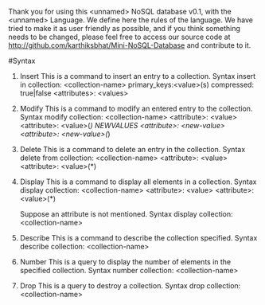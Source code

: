Thank you for using this &lt;unnamed&gt; NoSQL database v0.1, with the &lt;unnamed&gt; Language. We define here the rules of the language. We have tried to make it as user friendly as possible, and if you think something needs to be changed, please feel free to access our source code at http://github.com/karthiksbhat/Mini-NoSQL-Database and contribute to it.

#Syntax
1. Insert
	This is a command to insert an entry to a collection.
	Syntax
	insert in collection: &lt;collection-name&gt; primary_keys:&lt;value&gt;(s) compressed: true|false &lt;attributes&gt;: &lt;values&gt;

2. Modify
	This is a command to modify an entered entry to the collection.
	Syntax
		modify collection: &lt;collection-name&gt; &lt;attribute&gt;: &lt;value&gt; &lt;attribute&gt;: &lt;value&gt;(*) NEWVALUES &lt;attribute&gt;: &lt;new-value&gt; &lt;attribute&gt;: &lt;new-value&gt;(*)

3. Delete
	This is a command to delete an entry in the collection.
	Syntax
		delete from collection: &lt;collection-name&gt; &lt;attribute&gt;: &lt;value&gt; &lt;attribute&gt;: &lt;value&gt;(*)

4. Display
	This is a command to display all elements in a collection.
	Syntax
		display collection: &lt;collection-name&gt; &lt;attribute&gt;: &lt;value&gt; &lt;attribute&gt;: &lt;value&gt;(*)

	Suppose an attribute is not mentioned.
	Syntax
		display collection: &lt;collection-name&gt;

5. Describe
	This is a command to describe the collection specified.
	Syntax
		describe collection: &lt;collection-name&gt;

6. Number
	This is a query to display the number of elements in the specified collection.
	Syntax
		number collection: &lt;collection-name&gt;

7. Drop
	This is a query to destroy a collection.
	Syntax
		drop collection: &lt;collection-name&gt;